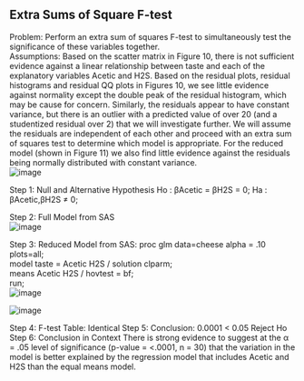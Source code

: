 
## Extra Sums of Square F-test
Problem:  Perform an extra sum of squares F-test to simultaneously test the significance of these variables together.  
Assumptions: Based on the scatter matrix in Figure 10, there is not sufficient evidence against a linear relationship between taste and each of the explanatory variables Acetic and H2S. Based on the residual plots, residual histograms and residual QQ plots in Figures 10, we see little evidence against normality except the double peak of the residual histogram, which may be cause for concern.  Similarly, the residuals appear to have constant variance, but there is an outlier with a predicted value of over 20 (and a studentized residual over 2) that we will investigate further.  We will assume the residuals are independent of each other and proceed with an extra sum of squares test to determine which model is appropriate. For the reduced model (shown in Figure 11) we also find little evidence against the residuals being normally distributed with constant variance.  
![image](https://user-images.githubusercontent.com/110003333/206805186-4ca0e2a4-4b96-4f8c-a956-a9a3cdae37c4.png)

Step 1: Null and Alternative Hypothesis
Ho : βAcetic = βH2S = 0;
Ha : βAcetic,βH2S  ≠ 0;

Step 2: Full Model from SAS  
![image](https://user-images.githubusercontent.com/110003333/206805535-48ada604-8159-413c-803b-ed1958f02f1e.png)  

Step 3: Reduced Model from SAS:
proc glm data=cheese alpha = .10 plots=all;    
model taste = Acetic H2S / solution clparm;   
means Acetic H2S / hovtest = bf;   
run;  
![image](https://user-images.githubusercontent.com/110003333/206806031-7f9f05fa-3669-4819-8cfa-1b6e64ae9684.png)

![image](https://user-images.githubusercontent.com/110003333/206805938-319aa9af-7e56-4a52-8ef2-e5a653eb01e0.png)

Step 4: F-test Table: Identical
Step 5: Conclusion: 0.0001 < 0.05 Reject Ho
Step 6: Conclusion in Context
There is strong evidence to suggest at the α = .05 level of significance (p-value = <.0001, n = 30) that the variation in the model is better explained by the regression model that includes Acetic and H2S than the equal means model.  
